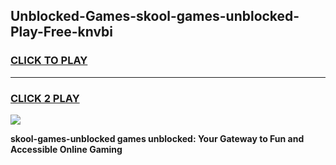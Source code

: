 
## Unblocked-Games-skool-games-unblocked-Play-Free-knvbi
<h3>
<a href="https://premium76.site?title=skool-games-unblocked&ref=20A">CLICK TO PLAY</a></h3>
<hr>

<h3>
<a href="https://premium76.site?title=skool-games-unblocked&ref=20A">CLICK 2 PLAY</a>
  
</h3>

<a href="https://premium76.site?title=skool-games-unblocked&ref=20A"><img src="https://clearcache.store/games.png"></a>


**skool-games-unblocked games unblocked: Your Gateway to Fun and Accessible Online Gaming**
